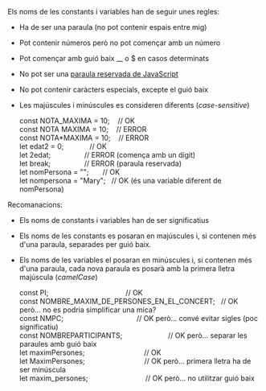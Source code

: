 Els noms de les constants i variables han de seguir unes regles:

- Ha de ser una paraula (no pot contenir espais entre mig)
- Pot contenir números però no pot començar amb un número
- Pot començar amb guió baix __ o $ en casos determinats
- No pot ser una [paraula reservada de JavaScript](https://www.w3schools.com/js/js_reserved.asp)
- No pot contenir caràcters especials, excepte el guió baix
- Les majúscules i minúscules es consideren diferents (_case-sensitive_)

	const NOTA_MAXIMA = 10;    // OK  
	const NOTA MAXIMA = 10;    // ERROR  
	const NOTA*MAXIMA = 10;    // ERROR  
	let edat2 = 0;             // OK  
	let 2edat;                 // ERROR (comença amb un dígit)  
	let break;                 // ERROR (paraula reservada)  
	let nomPersona = "";       // OK  
	let nompersona = "Mary";   // OK (és una variable diferent de nomPersona)

Recomanacions:

- Els noms de constants i variables han de ser significatius
- Els noms de les constants es posaran en majúscules i, si contenen més d'una paraula, separades per guió baix.
- Els noms de les variables el posaran en minúscules i, si contenen més d'una paraula, cada nova paraula es posarà amb la primera lletra majúscula (_camelCase_)

	const PI;                                       // OK  
	const NOMBRE_MAXIM_DE_PERSONES_EN_EL_CONCERT;   // OK però... no es podria simplificar una mica?  
	const NMPC;                                     // OK però... convé evitar sigles (poc significatiu)  
	const NOMBREPARTICIPANTS;                       // OK però... separar les paraules amb guió baix  
	let maximPersones;                              // OK  
	let MaximPersones;                              // OK però... primera lletra ha de ser minúscula  
	let maxim_persones;                             // OK però... no utilitzar guió baix